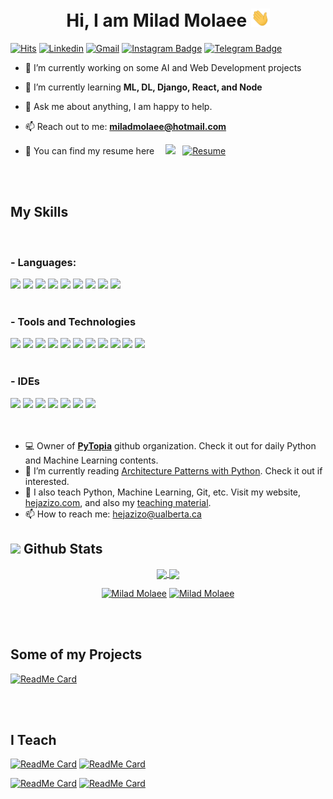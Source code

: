 <h1 align="center">Hi, I am Milad Molaee <img src="https://raw.githubusercontent.com/ABSphreak/ABSphreak/master/gifs/Hi.gif" width="30px">
</h1>

[![Hits](https://hits.seeyoufarm.com/api/count/incr/badge.svg?url=https%3A%2F%2Fgithub.com%2Fmiladmolaee%2Fmiladmolaee&count_bg=%2379C83D&title_bg=%23555555&icon=&icon_color=%23E7E7E7&title=Profile+Views&edge_flat=false)](https://hits.seeyoufarm.com)
[![Linkedin](https://img.shields.io/badge/-LinkedIn-blue?style=flat&logo=Linkedin&logoColor=white)](https://www.linkedin.com/in/milad-molaee/)
[![Gmail](https://img.shields.io/badge/-Gmail-c14438?style=flat&logo=Gmail&logoColor=white)](mailto:miladmolaee@hotmail.com)<!-- [![Website Badge](https://img.shields.io/badge/-Website-c14438?style=flat&logo=Google-Chrome&logoColor=white&link=https://www.hejazizo.com)](https://www.hejazizo.com) -->
[![Instagram Badge](https://img.shields.io/badge/-Instagram-purple?logo=instagram&logoColor=white&link=https://instagram.com/milad_molaee/)](https://www.instagram.com/milad_molaee)<!-- [![Twitter Badge](https://img.shields.io/badge/-Twitter-1da1f2?labelColor=1da1f2&logo=twitter&logoColor=white&link=https://twitter.com/miillood)](https://twitter.com/miillood) -->
[![Telegram Badge](https://img.shields.io/badge/-Telegram-1da1f2?labelColor=1da1f2&logo=telegram&logoColor=white&link=https://telegram.me/milad_molaee)](https://telegram.me/milad_molaee)
<!-- [![Github](https://img.shields.io/github/followers/miladmolaee?label=Follow&style=social)](https://github.com/miladmolaee) -->

- 🔭 I’m currently working on some AI and Web Development projects

- 🌱 I’m currently learning **ML, DL, Django, React, and Node**

<!-- - 👨‍💻 All of my projects are available at [aryasoni98.github.io](aryasoni98.github.io)

- 📝 I regularly write articles on [blog.aryasoni.com](blog.aryasoni.com) -->

- 💬 Ask me about anything, I am happy to help.

- 📫 Reach out to me: **miladmolaee@hotmail.com**

- 📄 You can find my resume here &ensp;&ensp;<img src="https://img.icons8.com/stickers/20/000000/hand-right.png"/> &ensp;[![Resume](https://img.shields.io/badge/My%20Resume-%100db70ed.svg?style=for-the-badgem&color=red)](https://github.com/miladmolaee/My-Resume/blob/main/resume.pdf)

<br>
<br>

## <b>My Skills</b>
<br>

<div>

### - Languages:

<img src="https://img.icons8.com/color/48/000000/c-programming.png"/>
<img src="https://img.icons8.com/color/48/000000/c-plus-plus-logo.png"/>
<img src="https://img.icons8.com/color/48/000000/python--v1.png"/>
<img src="https://img.icons8.com/color/48/000000/java-coffee-cup-logo--v1.png"/>
<img src="https://img.icons8.com/fluency/48/000000/android-os.png"/>
<img src="https://img.icons8.com/color/48/000000/html-5--v1.png"/>
<img src="https://img.icons8.com/color/48/000000/css3.png"/>
<img src="https://img.icons8.com/color/48/000000/javascript--v1.png"/>
<img src="https://img.icons8.com/color/48/000000/mysql-logo.png"/>
<br>
<br>

### - Tools and Technologies

<img src="https://img.icons8.com/fluency/48/000000/anaconda--v2.png"/>
<img src="https://img.icons8.com/color/48/000000/numpy.png"/>
<img src="https://img.icons8.com/color/48/000000/tensorflow.png"/>
<img src="https://img.icons8.com/color/48/000000/django.png"/>
<img src="https://img.icons8.com/color/48/000000/react-native.png"/>
<img src="https://img.icons8.com/color/48/000000/nodejs.png"/>
<img src="https://img.icons8.com/color/48/000000/git.png"/>
<img src="https://img.icons8.com/sf-regular-filled/48/000000/github.png"/>
<img src="https://img.icons8.com/color/48/000000/gitlab.png"/>
<img src="https://img.icons8.com/fluency/48/000000/windows-10.png"/>
<img src="https://img.icons8.com/color/48/000000/ubuntu--v1.png"/>
<br>
<br>

### - IDEs

<img src="https://img.icons8.com/fluency/48/000000/visual-studio-code-2019.png"/>
<img src="https://img.icons8.com/fluency/48/000000/sublime-text.png"/>
<img src="https://img.icons8.com/color/48/000000/atom-editor.png"/>
<img src="https://img.icons8.com/fluency/48/000000/jupyter.png"/>
<img src="https://img.icons8.com/color/48/000000/intellij-idea.png"/>
<img src="https://img.icons8.com/color/48/000000/pycharm.png"/>
<img src="https://img.icons8.com/color/48/000000/webstorm.png"/>

</div>
<br>
<br>


- 💻 Owner of [**PyTopia**](https://github.com/pytopia) github organization. Check it out for daily Python and Machine Learning contents.
- 🤔 I’m currently reading [Architecture Patterns with Python](https://learning.oreilly.com/library/view/architecture-patterns-with/9781492052197/preface01.html). Check it out if interested.
- 🌱 I also teach Python, Machine Learning, Git, etc. Visit my website, [hejazizo.com](https://www.hejazizo.com), and also my [teaching material](https://github.com/hejazizo/CS-Tutorial).
- 📫 How to reach me: hejazizo@ualberta.ca

 

## <img src="https://media.giphy.com/media/iY8CRBdQXODJSCERIr/giphy.gif" width="25"> <b>Github Stats</b>


<p align="center">
<a href="https://github.com/miladmolaee">
  <img align="center" src="https://github-readme-stats.vercel.app/api?username=miladmolaee&include_all_commits=true&count_private=true&show_icons=true&line_height=20&title_color=7A7ADB&icon_color=2234AE&text_color=D3D3D3&bg_color=0,000000,130F40" width="450"/>
</a>
 
<a href="https://github.com/miladmolaee">
  <img align="center" src="https://github-readme-streak-stats.herokuapp.com/?user=miladmolaee&theme=blueberry" width="380"/>
</a>
</p>

<p align="center">
    <a href="https://github.com/miladmolaee"><img src="https://github-profile-summary-cards.vercel.app/api/cards/profile-details?username=miladmolaee&theme=tokyonight&hide_border=true"  width="520" alt="Milad Molaee"/></a>
<a href="https://github.com/miladmolaee"><img src="https://github-readme-stats.vercel.app/api/top-langs?username=miladmolaee&show_icons=true&locale=en&layout=compact&theme=tokyonight" width="320"  alt="Milad Molaee"/></a>
</p>
<br>
<br>

## <b>Some of my Projects</b>

[![ReadMe Card](https://github-readme-stats.vercel.app/api/pin/?username=miladmolaee&repo=nethub)](https://github.com/miladmolaee/nethub)

<br>
<br>


## <b>I Teach</b>

[![ReadMe Card](https://github-readme-stats.vercel.app/api/pin/?username=miladmolaee&repo=Cpp-Tutorial)](https://github.com/miladmolaee/Cpp-Tutorial)    [![ReadMe Card](https://github-readme-stats.vercel.app/api/pin/?username=miladmolaee&repo=Python-Tutorial)](https://github.com/miladmolaee/Python-Tutorial)

[![ReadMe Card](https://github-readme-stats.vercel.app/api/pin/?username=miladmolaee&repo=Web-DEV-Tutorial)](https://github.com/miladmolaee/Web-DEV-Tutorial)    [![ReadMe Card](https://github-readme-stats.vercel.app/api/pin/?username=miladmolaee&repo=Git-Tutorial)](https://github.com/miladmolaee/Git-Tutorial)


